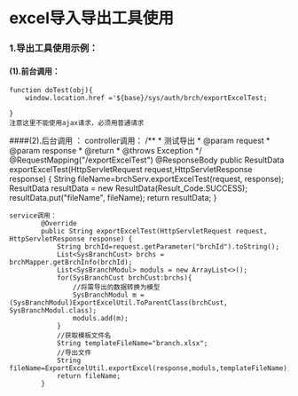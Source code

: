 # excel导入导出工具使用

### 1.导出工具使用示例：
#### (1).前台调用：

    function doTest(obj){
    	window.location.href ='${base}/sys/auth/brch/exportExcelTest;
    	
    }
    注意这里不能使用ajax请求，必须用普通请求

 ####(2).后台调用 ：
     controller调用：
             /**
             * 测试导出
             * @param request
             * @param response
             * @return
             * @throws Exception
             */
            @RequestMapping("/exportExcelTest")
            @ResponseBody 
            public ResultData exportExcelTest(HttpServletRequest request,HttpServletResponse response) {
            	String fileName=brchServ.exportExcelTest(request, response);
            	ResultData resultData = new ResultData(Result_Code.SUCCESS);
            	resultData.put("fileName", fileName);
                return resultData;
            }  
            
            
    service调用：
            @Override
         	public String exportExcelTest(HttpServletRequest request, HttpServletResponse response) {
         		String brchId=request.getParameter("brchId").toString();
         		List<SysBranchCust> brchs = brchMapper.getBrchInfo(brchId);
         		List<SysBranchModul> moduls = new ArrayList<>();
         		for(SysBranchCust brchCust:brchs){
         			//将需导出的数据转换为模型
         			SysBranchModul m = (SysBranchModul)ExportExcelUtil.ToParentClass(brchCust, SysBranchModul.class);
         			moduls.add(m);
         		}
         		//获取模板文件名
         		String templateFileName="branch.xlsx";
         		//导出文件
         		String fileName=ExportExcelUtil.exportExcel(response,moduls,templateFileName);
         		return fileName;
         	}
